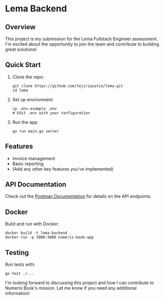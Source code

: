# Lema Backend

## Overview
This project is my submission for the Lema Fullstack Engineer assessment. I'm excited about the opportunity to join the team and contribute to building great solutions!

## Quick Start
1. Clone the repo:
   ```
   git clone https://github.com/tejiriaustin/lema.git
   cd lema
   ```

2. Set up environment:
   ```
   cp .env.example .env
   # Edit .env with your configuration
   ```

3. Run the app:
   ```
   go run main.go server
   ```

## Features
- Invoice management
- Basic reporting
- (Add any other key features you've implemented)

## API Documentation
Check out the [Postman Documentation](https://documenter.getpostman.com/view/11784799/lema-api) for details on the API endpoints.

## Docker
Build and run with Docker:
```
docker build -t lema-backend .
docker run -p 3000:3000 numeris-book-app
```

## Testing
Run tests with:
```
go test ./...
```

I'm looking forward to discussing this project and how I can contribute to Numeris Book's mission. Let me know if you need any additional information!